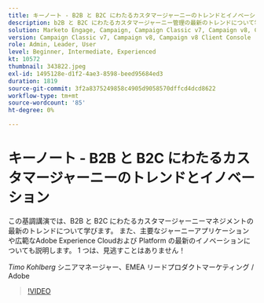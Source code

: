 ```yaml
---
title: キーノート - B2B と B2C にわたるカスタマージャーニーのトレンドとイノベーション
description: b2B と B2C にわたるカスタマージャーニー管理の最新のトレンドについて学ぶ
solution: Marketo Engage, Campaign, Campaign Classic v7, Campaign v8, Campaign v8 Client Console
version: Campaign Classic v7, Campaign v8, Campaign v8 Client Console
role: Admin, Leader, User
level: Beginner, Intermediate, Experienced
kt: 10572
thumbnail: 343822.jpeg
exl-id: 1495128e-d1f2-4ae3-8598-beed95684ed3
duration: 1819
source-git-commit: 3f2a8375249858c4905d9058570dffcd4dcd8622
workflow-type: tm+mt
source-wordcount: '85'
ht-degree: 0%

---
```


# キーノート - B2B と B2C にわたるカスタマージャーニーのトレンドとイノベーション

この基調講演では、B2B と B2C にわたるカスタマージャーニーマネジメントの最新のトレンドについて学びます。 また、主要なジャーニーアプリケーションや広範なAdobe Experience Cloudおよび Platform の最新のイノベーションについても説明します。 1 つは、見逃すことはありません！

*Timo Kohlberg* シニアマネージャー、EMEA リードプロダクトマーケティング / Adobe

>[!VIDEO](https://video.tv.adobe.com/v/343822/?quality=12&learn=on)
